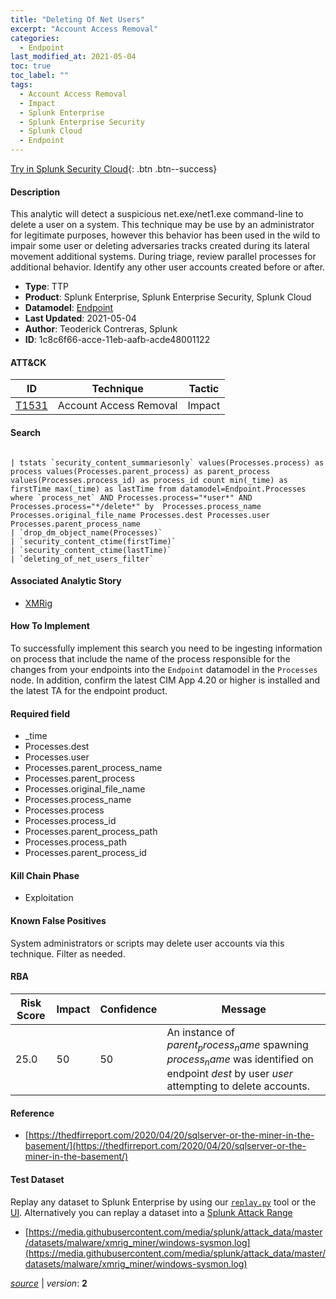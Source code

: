 ```yaml
---
title: "Deleting Of Net Users"
excerpt: "Account Access Removal"
categories:
  - Endpoint
last_modified_at: 2021-05-04
toc: true
toc_label: ""
tags:
  - Account Access Removal
  - Impact
  - Splunk Enterprise
  - Splunk Enterprise Security
  - Splunk Cloud
  - Endpoint
---
```




[Try in Splunk Security Cloud](https://www.splunk.com/en_us/cyber-security.html){: .btn .btn--success}

#### Description

This analytic will detect a suspicious net.exe/net1.exe command-line to delete a user on a system. This technique may be use by an administrator for legitimate purposes, however this behavior has been used in the wild to impair some user or deleting adversaries tracks created during its lateral movement additional systems. During triage, review parallel processes for additional behavior. Identify any other user accounts created before or after.

- **Type**: TTP
- **Product**: Splunk Enterprise, Splunk Enterprise Security, Splunk Cloud
- **Datamodel**: [Endpoint](https://docs.splunk.com/Documentation/CIM/latest/User/Endpoint)
- **Last Updated**: 2021-05-04
- **Author**: Teoderick Contreras, Splunk
- **ID**: 1c8c6f66-acce-11eb-aafb-acde48001122


#### ATT&CK

| ID          | Technique   | Tactic         |
| ----------- | ----------- |--------------- |
| [T1531](https://attack.mitre.org/techniques/T1531/) | Account Access Removal | Impact |

#### Search

```

| tstats `security_content_summariesonly` values(Processes.process) as process values(Processes.parent_process) as parent_process values(Processes.process_id) as process_id count min(_time) as firstTime max(_time) as lastTime from datamodel=Endpoint.Processes where `process_net` AND Processes.process="*user*" AND  Processes.process="*/delete*" by  Processes.process_name Processes.original_file_name Processes.dest Processes.user Processes.parent_process_name 
| `drop_dm_object_name(Processes)` 
| `security_content_ctime(firstTime)` 
| `security_content_ctime(lastTime)` 
| `deleting_of_net_users_filter`
```

#### Associated Analytic Story
* [XMRig](/stories/xmrig)


#### How To Implement
To successfully implement this search you need to be ingesting information on process that include the name of the process responsible for the changes from your endpoints into the `Endpoint` datamodel in the `Processes` node. In addition, confirm the latest CIM App 4.20 or higher is installed and the latest TA for the endpoint product.

#### Required field
* _time
* Processes.dest
* Processes.user
* Processes.parent_process_name
* Processes.parent_process
* Processes.original_file_name
* Processes.process_name
* Processes.process
* Processes.process_id
* Processes.parent_process_path
* Processes.process_path
* Processes.parent_process_id


#### Kill Chain Phase
* Exploitation


#### Known False Positives
System administrators or scripts may delete user accounts via this technique. Filter as needed.


#### RBA

| Risk Score  | Impact      | Confidence   | Message      |
| ----------- | ----------- |--------------|--------------|
| 25.0 | 50 | 50 | An instance of $parent_process_name$ spawning $process_name$ was identified on endpoint $dest$ by user $user$ attempting to delete accounts. |




#### Reference

* [https://thedfirreport.com/2020/04/20/sqlserver-or-the-miner-in-the-basement/](https://thedfirreport.com/2020/04/20/sqlserver-or-the-miner-in-the-basement/)



#### Test Dataset
Replay any dataset to Splunk Enterprise by using our [`replay.py`](https://github.com/splunk/attack_data#using-replaypy) tool or the [UI](https://github.com/splunk/attack_data#using-ui).
Alternatively you can replay a dataset into a [Splunk Attack Range](https://github.com/splunk/attack_range#replay-dumps-into-attack-range-splunk-server)

* [https://media.githubusercontent.com/media/splunk/attack_data/master/datasets/malware/xmrig_miner/windows-sysmon.log](https://media.githubusercontent.com/media/splunk/attack_data/master/datasets/malware/xmrig_miner/windows-sysmon.log)


[*source*](https://github.com/splunk/security_content/tree/develop/detections/endpoint/deleting_of_net_users.yml) \| *version*: **2**
